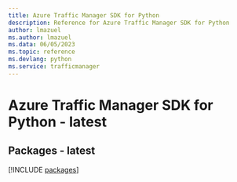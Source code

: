 ```yaml
---
title: Azure Traffic Manager SDK for Python
description: Reference for Azure Traffic Manager SDK for Python
author: lmazuel
ms.author: lmazuel
ms.data: 06/05/2023
ms.topic: reference
ms.devlang: python
ms.service: trafficmanager
---
```

# Azure Traffic Manager SDK for Python - latest
## Packages - latest
[!INCLUDE [packages](traffic-manager-index.md)]